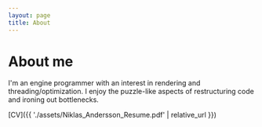 ```yaml
---
layout: page 
title: About
---
```


# About me
I'm an engine programmer with an interest in rendering and threading/optimization. I enjoy the puzzle-like aspects of restructuring code and ironing out bottlenecks.

[CV]({{ './assets/Niklas_Andersson_Resume.pdf' | relative_url }})